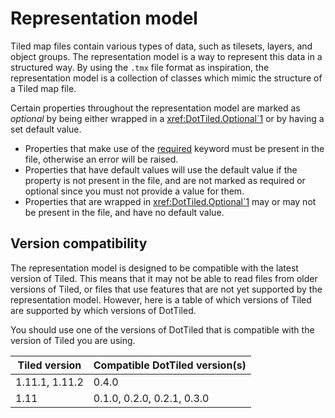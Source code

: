 # Representation model

Tiled map files contain various types of data, such as tilesets, layers, and object groups. The representation model is a way to represent this data in a structured way. By using the `.tmx` file format as inspiration, the representation model is a collection of classes which mimic the structure of a Tiled map file.

Certain properties throughout the representation model are marked as *optional* by being either wrapped in a <xref:DotTiled.Optional`1> or by having a set default value.

- Properties that make use of the [required](https://learn.microsoft.com/en-us/dotnet/csharp/language-reference/keywords/required) keyword must be present in the file, otherwise an error will be raised.
- Properties that have default values will use the default value if the property is not present in the file, and are not marked as required or optional since you must not provide a value for them.
- Properties that are wrapped in <xref:DotTiled.Optional`1> may or may not be present in the file, and have no default value.

## Version compatibility

The representation model is designed to be compatible with the latest version of Tiled. This means that it may not be able to read files from older versions of Tiled, or files that use features that are not yet supported by the representation model. However, here is a table of which versions of Tiled are supported by which versions of DotTiled.

You should use one of the versions of DotTiled that is compatible with the version of Tiled you are using.

| Tiled version  | Compatible DotTiled version(s) |
|----------------|--------------------------------|
| 1.11.1, 1.11.2 | 0.4.0                          |
| 1.11           | 0.1.0, 0.2.0, 0.2.1, 0.3.0     |